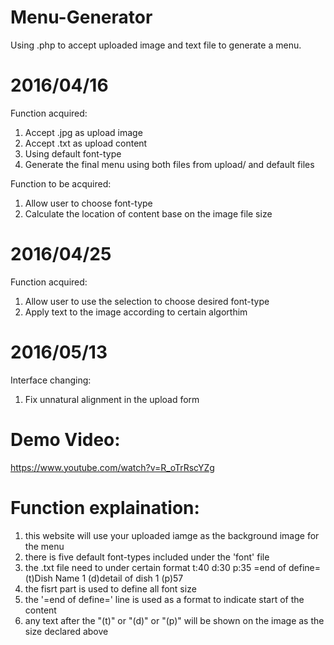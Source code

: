 # Menu-Generator
Using .php to accept uploaded image and text file to generate a menu.

# 2016/04/16
Function acquired:
  1. Accept .jpg as upload image
  2. Accept .txt as upload content
  3. Using default font-type
  4. Generate the final menu using both files from upload/ and default files

Function to be acquired:
  1. Allow user to choose font-type
  2. Calculate the location of content base on the image file size

# 2016/04/25
Function acquired:
  1. Allow user to use the selection to choose desired font-type
  2. Apply text to the image according to certain algorthim

# 2016/05/13
Interface changing:
  1. Fix unnatural alignment in the upload form

# Demo Video:
  https://www.youtube.com/watch?v=R_oTrRscYZg

# Function explaination:
  1. this website will use your uploaded iamge as the background image for the menu
  2. there is five default font-types included under the 'font' file 
  3. the .txt file need to under certain format
      t:40
      d:30
      p:35
      =end of define=
      (t)Dish Name 1
      (d)detail of dish 1
      (p)57
  4. the fisrt part is used to define all font size
  5. the '=end of define=' line is used as a format to indicate start of the content
  6. any text after the "(t)" or "(d)" or "(p)" will be shown on the image as the size declared above

